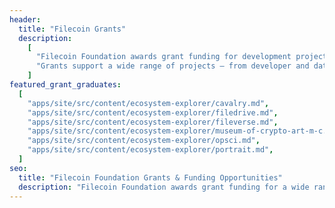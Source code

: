 ```yaml
---
header:
  title: "Filecoin Grants"
  description:
    [
      "Filecoin Foundation awards grant funding for development projects to foster a more decentralized, efficient, and robust foundation for humanity’s information.",
      "Grants support a wide range of projects — from developer and data tooling and integrations to applications and research — that benefit ecosystem participants like developers and storage providers.",
    ]
featured_grant_graduates:
  [
    "apps/site/src/content/ecosystem-explorer/cavalry.md",
    "apps/site/src/content/ecosystem-explorer/filedrive.md",
    "apps/site/src/content/ecosystem-explorer/fileverse.md",
    "apps/site/src/content/ecosystem-explorer/museum-of-crypto-art-m-c.md",
    "apps/site/src/content/ecosystem-explorer/opsci.md",
    "apps/site/src/content/ecosystem-explorer/portrait.md",
  ]
seo:
  title: "Filecoin Foundation Grants & Funding Opportunities"
  description: "Filecoin Foundation awards grant funding for a wide range of projects –– from developer and data tooling and integrations to applications and research."
---
```

